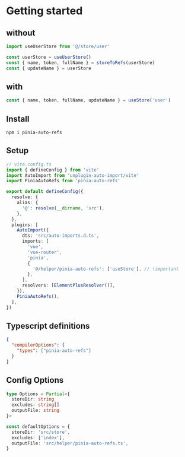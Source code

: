 # Getting started

## without

```ts
import useUserStore from '@/store/user'

const userStore = useUserStore()
const { name, token, fullName } = storeToRefs(userStore)
const { updateName } = userStore
```

## with

```ts
const { name, token, fullName, updateName } = useStore('user')
```

## Install

`npm i pinia-auto-refs`

## Setup

```ts
// vite.config.ts
import { defineConfig } from 'vite'
import AutoImport from 'unplugin-auto-import/vite'
import PiniaAutoRefs from 'pinia-auto-refs'

export default defineConfig({
  resolve: {
    alias: {
      '@': resolve(__dirname, 'src'),
    },
  },
  plugins: [
    AutoImport({
      dts: 'src/auto-imports.d.ts',
      imports: [
        'vue',
        'vue-router',
        'pinia',
        {
          '@/helper/pinia-auto-refs': ['useStore'], // !important
        },
      ],
      resolvers: [ElementPlusResolver()],
    }),
    PiniaAutoRefs(),
  ],
})
```

## Typescript definitions

```json
{
  "compilerOptions": {
    "types": ["pinia-auto-refs"]
  }
}
```

## Config Options

```ts
type Options = Partial<{
  storeDir: string
  excludes: string[]
  outputFile: string
}>

const defaultOptions = {
  storeDir: 'src/store',
  excludes: ['index'],
  outputFile: 'src/helper/pinia-auto-refs.ts',
}
```
